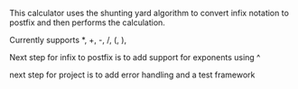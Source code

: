 
This calculator uses the shunting yard algorithm to convert infix notation to postfix and then
performs the calculation.

Currently supports *, +, -, /, (, ),

Next step for infix to postfix is to add support for exponents using ^

next step for project is to add error handling and a test framework


